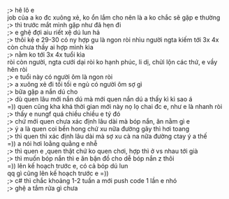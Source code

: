 ;> hê lô e<br>
job của a ko đc xuông xẻ, ko ổn lắm cho nên là a ko chắc sẽ gặp e thường<br>
;> thì trước mắt mình gặp như đã hẹn đi<br>
;> e ghệ đợi aiu riết xệ dú lun hả<br>
;> thôi kệ e 29-30 có ny hợp gu là ngon ròi nhìu người ngta kiếm tới 3x 4x còn chưa thấy ai hợp mình kìa<br>
;> nằm ko tới 3x 4x tuổi kìa<br>
ròi còn người, ngta cưới dại ròi ko hạnh phúc, li dị, chửi lộn các thứ, e vầy hên ròi<br>
;> e tuổi này có người ôm là ngon ròi<br>
;> a xuông xẻ đi tối tối e ngủ có người ôm sợ gì<br>
;> bữa gặp a nắn dú cho<br>
;> dù quen lâu mới nắn dú mà mới quen nắn dú a thấy kì kì sao á<br>
=)) quen cũng kha khá thời gian mới này nọ lọ chai đc e, như e là nhanh ròi<br>
;> thấy e nungf quá chiều chiều e tý đó<br>
;> chứ mới quen chưa xác định lâu dài mà bóp nắn, ăn nằm gì e<br>
;> ý a là quen coi bền hong chứ xu nữa đường gãy thì hơi toang<br>
;> thì quen thì xác định lâu dài mà sợ xu cà na nữa đường ctay ý a thế<br>
=)) a nói hơi loằng quằng e nhễ<br>
;> thì quen e ,quen thật chứ ko quen chơi, hợp thì ở vs nhau tới già<br>
;> thì muốn bóp nắn thì e ăn bận đồ cho dễ bóp nắn z thôi<br>
=)) lên kế hoạch trước e, có cả bóp dú lun<br>
qq gì cũng lên kế hoạch trước e =))<br>
;> c# thì chắc khoảng 1-2 tuần a mới push code 1 lần e nhó<br>
;> ghệ a tắm rửa gì chưa
